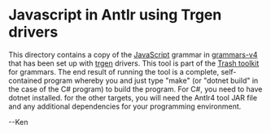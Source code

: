 # Javascript in Antlr using Trgen drivers

This directory contains a copy of the [JavaScript](https://github.com/antlr/grammars-v4/tree/master/javascript/javascript) grammar
in [grammars-v4](https://github.com/antlr/grammars-v4) that has been set up with
[trgen](https://github.com/kaby76/Domemtech.Trash/tree/main/trgen) drivers. This tool is
part of the [Trash toolkit](https://github.com/kaby76/Domemtech.Trash) for grammars.
The end result of running the tool is a complete, self-contained program whereby you and
just type "make" (or "dotnet build" in the case of the C# program) to build the program.
For C#, you need to have dotnet installed. for the other targets, you will need the
Antlr4 tool JAR file and any additional dependencies for your programming environment.

--Ken
